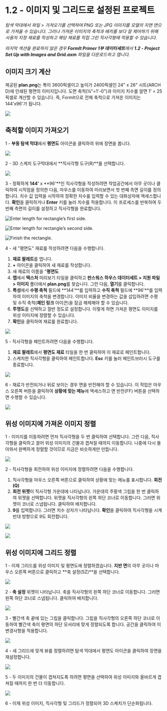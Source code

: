 # 1.2 - 이미지 및 그리드로 설정된 프로젝트

_탐색 막대에서 파일 > 가져오기를 선택하여 PNG 또는 JPG 이미지를 모델의 지면 면으로 가져올 수 있습니다. 그러나 가져온 이미지의 축척과 배치를 보다 잘 제어하기 위해 사용자 지정 재료를 작성하고 해당 재료를 직접 그린 직사각형에 적용할 수 있습니다._

_마지막 섹션을 완료하지 않은 경우_ _**FormIt Primer 1부 데이터세트**에서_ _**1.2 - Project Set Up with Images and Grid.axm**_ _파일을 다운로드하고 엽니다._

## **이미지 크기 계산**

제공된 **plan.png**는 폭이 3600픽셀이고 높이가 2400픽셀인 24" x 26" 시트(ARCH D)에 인쇄된 평면의 이미지입니다. 도면 축척(¼"=1'-0")과 이미지 치수를 알면 1’ = 25픽셀로 계산할 수 있습니다. 즉, FormIt으로 전체 축척으로 가져온 이미지는 144'x96'가 됩니다.

![](<../../.gitbook/assets/0 (1) (2).png>)

## **축척할 이미지 가져오기**

1 - **부동 탐색 막대**에서 **평면도** 아이콘을 클릭하여 위에 장면을 봅니다.

![](<../../.gitbook/assets/1 (1).png>)

2 - 3D 스케치 도구막대에서 **직사각형 도구(R)**를 선택합니다.

![](<../../.gitbook/assets/2 (1).png>)

3 - 정확하게 **144’** x **96'**인 직사각형을 작성하려면 작업공간에서 아무 곳이나 클릭하여 시작점을 정의한 다음, 마우스를 이동하여 미리보면서 첫 번째 측면 길이를 정의합니다. 치수 값 입력을 시작하여 정확한 치수를 입력할 수 있는 대화상자에 액세스합니다. **확인**을 클릭하거나 **Enter** 키를 눌러 치수를 적용합니다. 이 프로세스를 반복하여 두 번째 측면의 길이를 설정하고 직사각형을 완료합니다.

![Enter length for rectangle’s first side.](<../../.gitbook/assets/3 (1).png>)

![Enter length for rectangle’s second side.](<../../.gitbook/assets/4 (1).png>)

![Finish the rectangle.](<../../.gitbook/assets/5 (1).png>)

4 - 새 "평면도" 재료를 작성하려면 다음을 수행합니다.

1. **재료 팔레트**를 엽니다.
2. **+** 아이콘을 클릭하여 새 재료를 작성합니다.
3. 새 재료의 이름을 "**평면도**
4. **맵**에서 **텍스처** 미리보기 타일을 클릭하고 **판스워스 하우스 데이터세트 > 지원 파일 > 이미지** 폴더에서 **plan.png**를 찾습니다. 그런 다음, **열기**를 클릭합니다.
5. **특성**에서 **수평 축척** 필드에 **144'**를 입력하고 **수직 축척** 필드에 **96'**를 입력하여 이미지의 축척을 변경합니다. 이미지 비율을 변경하는 값을 삽입하려면 수평 및 수직 축척(**체인 링크** 아이콘)을 잠금 해제해야 할 수 있습니다.
6. **투명도**를 선택하고 절반 정도로 설정합니다. 이렇게 하면 가져온 평면도 이미지를 위성 이미지에 정렬할 수 있습니다.
7. **확인**을 클릭하여 재료를 완료합니다.

![](../../.gitbook/assets/create-1.png)

5 - 직사각형을 페인트하려면 다음을 수행합니다.

1. **재료 팔레트**에서 **평면도 재료** 타일을 한 번 클릭하여 이 재료로 페인트합니다.
2. 스케치한 직사각형을 클릭하여 페인트합니다. **Esc** 키를 눌러 페인트브러시 도구를 종료합니다.

![](../../.gitbook/assets/7.jpeg)

6 - 재료가 반전되거나 뒤로 보이는 경우 면을 반전해야 할 수 있습니다. 이 작업은 마우스 오른쪽 버튼을 클릭하여 **상황에 맞는 메뉴**에 액세스하고 면 반전(FF) 버튼을 선택하면 수행할 수 있습니다.

![](../../.gitbook/assets/8.png)

## **위성 이미지에 가져온 이미지 정렬**

1 - 이미지를 이동하려면 먼저 직사각형을 두 번 클릭하여 선택합니다. 그런 다음, 직사각형을 클릭하고 끌어 위성 이미지의 건물과 겹쳐질 때까지 이동합니다. 나중에 다시 돌아와서 완벽하게 정렬할 것이므로 지금은 비슷하게만 만듭니다.

![](../../.gitbook/assets/9.png)

2 - 직사각형을 회전하여 위성 이미지에 정렬하려면 다음을 수행합니다.

1. 직사각형을 마우스 오른쪽 버튼으로 클릭하여 상황에 맞는 메뉴를 표시합니다. **회전(Q)**
2. **회전 위젯**이 직사각형 가운데에 나타납니다. 가운데의 주황색 그립을 한 번 클릭하여 위젯을 선택합니다. 위젯을 직사각형의 왼쪽 하단 코너로 이동합니다. 그러면 위젯이 코너로 스냅됩니다. 클릭하여 배치합니다.
3. **9**를 입력합니다. 그러면 치수 상자가 나타납니다. **확인**을 클릭하여 직사각형을 시계 반대 방향으로 9도 회전합니다.

![](../../.gitbook/assets/10.png)

![](../../.gitbook/assets/11.png)

## **위성 이미지에 그리드 정렬**

1 - 이제 그리드를 위성 이미지 및 평면도에 정렬하겠습니다. **지반 면**의 아무 곳이나 마우스 오른쪽 버튼으로 클릭하고 **축 설정(SZ)**을 선택합니다.

![](../../.gitbook/assets/12.png)

2 - **축 설정** 위젯이 나타납니다. 축을 직사각형의 왼쪽 하단 코너로 이동합니다. 그러면 왼쪽 하단 코너로 스냅됩니다. 클릭하여 배치합니다.

![](../../.gitbook/assets/13.png)

3 - 빨간색 축 끝에 있는 그립을 클릭합니다. 그립을 직사각형의 오른쪽 하단 코너로 이동하여 빨간색 축이 평면의 하단 모서리에 맞게 정렬되도록 합니다. 공간을 클릭하여 이 변경사항을 적용합니다.

![](../../.gitbook/assets/14.png)

4 - 새 그리드에 맞게 뷰를 정렬하려면 탐색 막대에서 평면도 아이콘을 클릭하여 장면을 재설정합니다.

![](../../.gitbook/assets/15.png)

5 - 두 이미지의 건물이 겹쳐지도록 하려면 평면을 선택하여 위성 이미지와 올바르게 겹쳐질 때까지 한 번 더 이동합니다.

![](../../.gitbook/assets/16.png)

6 - 이제 위성 이미지, 직사각형 및 그리드가 정렬되어 3D 스케치가 단순화됩니다.
